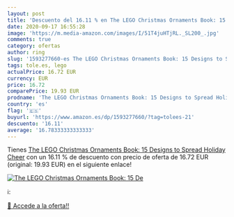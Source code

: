 ```yaml
---
layout: post
title: 'Descuento del 16.11 % en The LEGO Christmas Ornaments Book: 15 De'
date: 2020-09-17 16:55:28
image: 'https://m.media-amazon.com/images/I/51T4juHTjRL._SL200_.jpg'
comments: true
category: ofertas
author: ring
slug: '1593277660-es The LEGO Christmas Ornaments Book: 15 Designs to Spread...'
tags: tole.es, lego
actualPrice: 16.72 EUR
currency: EUR
price: 16.72
comparePrice: 19.93 EUR
prodname: 'The LEGO Christmas Ornaments Book: 15 Designs to Spread Holiday Cheer'
country: 'es'
flag: '🇪🇸'
buyurl: 'https://www.amazon.es/dp/1593277660/?tag=tolees-21'
descuento: '16.11'
average: '16.78333333333333'
---
```


Tienes [The LEGO Christmas Ornaments Book: 15 Designs to Spread Holiday Cheer](https://www.amazon.es/dp/1593277660/?tag=tolees-21) con un 16.11 % de descuento con precio de oferta de 16.72 EUR (original: 19.93 EUR) en el siguiente enlace!

[![The LEGO Christmas Ornaments Book: 15 De](https://m.media-amazon.com/images/I/51T4juHTjRL._SL200_.jpg)](https://www.amazon.es/dp/1593277660/?tag=tolees-21)

ℹ️:


[🛒 Accede a la oferta!!](https://www.amazon.es/dp/1593277660/?tag=tolees-21)
